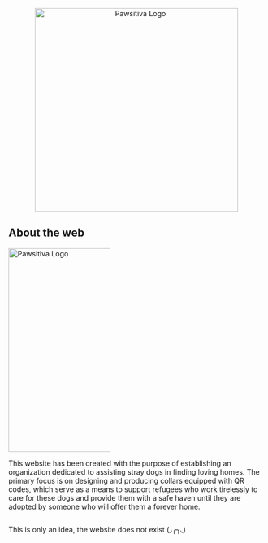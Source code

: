 <p align="center"><a href="https://www.youtube.com/watch?v=ojULkWEUsPs" target="_blank"><img src="https://bafybeighcdg34tafyvrxu2h2mbk4nnplpsslkktl65diylufg6ds65dvya.ipfs.w3s.link/logo-pawsitiva.png" width="400" alt="Pawsitiva Logo"></a></p>



## About the web
<div style="float:left; margin-right:12px; width:200px;">
    <img src="https://bafybeicky2frqpwaaurg3nvb7rospnwlv2i3dm3zhhiprxrqrzpkucfc3y.ipfs.w3s.link/image2.png" style="float:left" width="400" alt="Pawsitiva Logo">
</div>
<p style="display:inline-block">This website has been created with the purpose of establishing an organization dedicated to assisting stray dogs in finding loving homes. The primary focus is on designing and producing collars equipped with QR codes, which serve as a means to support refugees who work tirelessly to care for these dogs and provide them with a safe haven until they are adopted by someone who will offer them a forever home.
</p>
<p style="display:inline-block">This is only an idea, the website does not exist (◞╭╮◟)</p>


